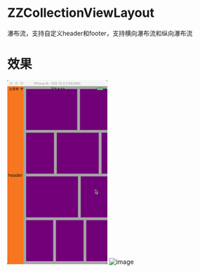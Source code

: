 # ZZCollectionViewLayout
瀑布流，支持自定义header和footer，支持横向瀑布流和纵向瀑布流
# 效果
![image](https://github.com/ZhouZhengzz/ZZCollectionViewLayout/blob/master/%E6%95%88%E6%9E%9C%E5%9B%BE/Horizontal.gif)
![image]()
